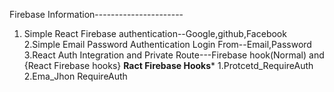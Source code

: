 Firebase Information----------------------
1. Simple React Firebase authentication--Google,github,Facebook
2.Simple Email Password Authentication Login From--Email,Password
3.React Auth Integration and Private Route---Firebase hook(Normal) and {React Firebase hooks}
****Ract Firebase Hooks*****
1.Protcetd_RequireAuth
2.Ema_Jhon RequireAuth
